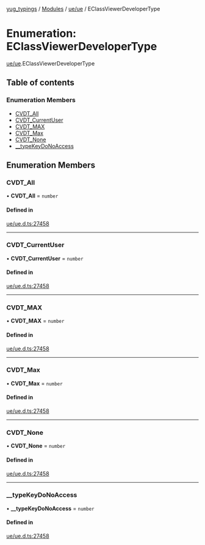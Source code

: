[yug_typings](../README.md) / [Modules](../modules.md) / [ue/ue](../modules/ue_ue.md) / EClassViewerDeveloperType

# Enumeration: EClassViewerDeveloperType

[ue/ue](../modules/ue_ue.md).EClassViewerDeveloperType

## Table of contents

### Enumeration Members

- [CVDT\_All](ue_ue.EClassViewerDeveloperType.md#cvdt_all)
- [CVDT\_CurrentUser](ue_ue.EClassViewerDeveloperType.md#cvdt_currentuser)
- [CVDT\_MAX](ue_ue.EClassViewerDeveloperType.md#cvdt_max)
- [CVDT\_Max](ue_ue.EClassViewerDeveloperType.md#cvdt_max-1)
- [CVDT\_None](ue_ue.EClassViewerDeveloperType.md#cvdt_none)
- [\_\_typeKeyDoNoAccess](ue_ue.EClassViewerDeveloperType.md#__typekeydonoaccess)

## Enumeration Members

### CVDT\_All

• **CVDT\_All** = `number`

#### Defined in

[ue/ue.d.ts:27458](https://github.com/YugMetaverse/yug_typings/blob/b7d9b19/ue/ue.d.ts#L27458)

___

### CVDT\_CurrentUser

• **CVDT\_CurrentUser** = `number`

#### Defined in

[ue/ue.d.ts:27458](https://github.com/YugMetaverse/yug_typings/blob/b7d9b19/ue/ue.d.ts#L27458)

___

### CVDT\_MAX

• **CVDT\_MAX** = `number`

#### Defined in

[ue/ue.d.ts:27458](https://github.com/YugMetaverse/yug_typings/blob/b7d9b19/ue/ue.d.ts#L27458)

___

### CVDT\_Max

• **CVDT\_Max** = `number`

#### Defined in

[ue/ue.d.ts:27458](https://github.com/YugMetaverse/yug_typings/blob/b7d9b19/ue/ue.d.ts#L27458)

___

### CVDT\_None

• **CVDT\_None** = `number`

#### Defined in

[ue/ue.d.ts:27458](https://github.com/YugMetaverse/yug_typings/blob/b7d9b19/ue/ue.d.ts#L27458)

___

### \_\_typeKeyDoNoAccess

• **\_\_typeKeyDoNoAccess** = `number`

#### Defined in

[ue/ue.d.ts:27458](https://github.com/YugMetaverse/yug_typings/blob/b7d9b19/ue/ue.d.ts#L27458)
